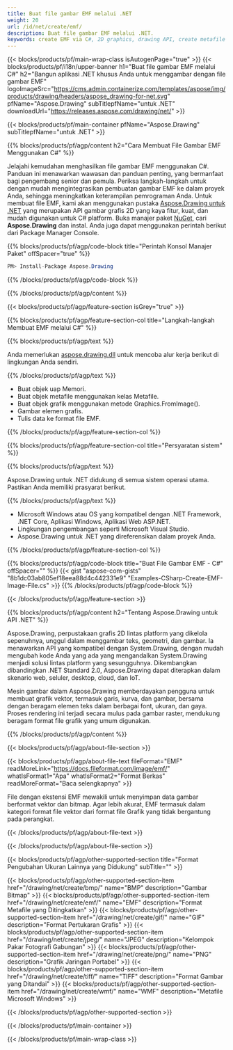```yaml
---
title: Buat file gambar EMF melalui .NET
weight: 20
url: /id/net/create/emf/
description: Buat file gambar EMF melalui .NET.
keywords: create EMF via C#, 2D graphics, drawing API, create metafile C#, Drawing untuk .NET, save EMF image file, cross-platform 2D graphic library, Metafile class, vector graphics drawing, draw line, EMF image file, Graphics file formats
---
```


{{< blocks/products/pf/main-wrap-class isAutogenPage="true" >}}
{{< blocks/products/pf/i18n/upper-banner h1="Buat file gambar EMF melalui C#" h2="Bangun aplikasi .NET khusus Anda untuk menggambar dengan file gambar EMF" logoImageSrc="https://cms.admin.containerize.com/templates/aspose/img/products/drawing/headers/aspose_drawing-for-net.svg" pfName="Aspose.Drawing" subTitlepfName="untuk .NET" downloadUrl="https://releases.aspose.com/drawing/net/" >}}

{{< blocks/products/pf/main-container pfName="Aspose.Drawing" subTitlepfName="untuk .NET" >}}


{{% blocks/products/pf/agp/content h2="Cara Membuat File Gambar EMF Menggunakan C#" %}}

Jelajahi kemudahan menghasilkan file gambar EMF menggunakan C#. Panduan ini menawarkan wawasan dan panduan penting, yang bermanfaat bagi pengembang senior dan pemula. Periksa langkah-langkah untuk dengan mudah mengintegrasikan pembuatan gambar EMF ke dalam proyek Anda, sehingga meningkatkan keterampilan pemrograman Anda. Untuk membuat file EMF, kami akan menggunakan pustaka [Aspose.Drawing untuk .NET](https://products.aspose.com/drawing/net) yang merupakan API gambar grafis 2D yang kaya fitur, kuat, dan mudah digunakan untuk C# platform. Buka manajer paket [NuGet](https://www.nuget.org/packages/aspose.drawing), cari **Aspose.Drawing** dan instal. Anda juga dapat menggunakan perintah berikut dari Package Manager Console.

{{% blocks/products/pf/agp/code-block title="Perintah Konsol Manajer Paket" offSpacer="true" %}}
```cs
PM> Install-Package Aspose.Drawing
```
{{% /blocks/products/pf/agp/code-block %}}

{{% /blocks/products/pf/agp/content %}}


{{< blocks/products/pf/agp/feature-section isGrey="true" >}}

{{% blocks/products/pf/agp/feature-section-col title="Langkah-langkah Membuat EMF melalui C#" %}}

{{% blocks/products/pf/agp/text %}}

Anda memerlukan [aspose.drawing.dll](https://downloads.aspose.com/drawing/net) untuk mencoba alur kerja berikut di lingkungan Anda sendiri.

{{% /blocks/products/pf/agp/text %}}

+ Buat objek uap Memori.
+ Buat objek metafile menggunakan kelas Metafile.
+ Buat objek grafik menggunakan metode Graphics.FromImage().
+ Gambar elemen grafis.
+ Tulis data ke format file EMF.

{{% /blocks/products/pf/agp/feature-section-col %}}

{{% blocks/products/pf/agp/feature-section-col title="Persyaratan sistem" %}}

{{% blocks/products/pf/agp/text %}}

Aspose.Drawing untuk .NET didukung di semua sistem operasi utama. Pastikan Anda memiliki prasyarat berikut.

{{% /blocks/products/pf/agp/text %}}

- Microsoft Windows atau OS yang kompatibel dengan .NET Framework, .NET Core, Aplikasi Windows, Aplikasi Web ASP.NET.
- Lingkungan pengembangan seperti Microsoft Visual Studio.
- Aspose.Drawing untuk .NET yang direferensikan dalam proyek Anda.

{{% /blocks/products/pf/agp/feature-section-col %}}

{{% blocks/products/pf/agp/code-block title="Buat File Gambar EMF - C#" offSpacer="" %}}
{{< gist "aspose-com-gists" "8b1dc03ab805ef18eea88d4c442331e9" "Examples-CSharp-Create-EMF-Image-File.cs" >}}
{{% /blocks/products/pf/agp/code-block %}}

{{< /blocks/products/pf/agp/feature-section >}}


<!-- aboutfile Starts -->

{{% blocks/products/pf/agp/content h2="Tentang Aspose.Drawing untuk API .NET" %}}

Aspose.Drawing, perpustakaan grafis 2D lintas platform yang dikelola sepenuhnya, unggul dalam menggambar teks, geometri, dan gambar. Ia menawarkan API yang kompatibel dengan System.Drawing, dengan mudah mengubah kode Anda yang ada yang mengandalkan System.Drawing menjadi solusi lintas platform yang sesungguhnya. Dikembangkan dibandingkan .NET Standard 2.0, Aspose.Drawing dapat diterapkan dalam skenario web, seluler, desktop, cloud, dan IoT.

Mesin gambar dalam Aspose.Drawing memberdayakan pengguna untuk membuat grafik vektor, termasuk garis, kurva, dan gambar, bersama dengan beragam elemen teks dalam berbagai font, ukuran, dan gaya. Proses rendering ini terjadi secara mulus pada gambar raster, mendukung beragam format file grafik yang umum digunakan.

{{% /blocks/products/pf/agp/content %}}


{{< blocks/products/pf/agp/about-file-section >}}

{{< blocks/products/pf/agp/about-file-text fileFormat="EMF" readMoreLink="https://docs.fileformat.com/image/emf/" whatIsFormat1="Apa" whatIsFormat2="Format Berkas" readMoreFormat="Baca selengkapnya" >}}

File dengan ekstensi EMF mewakili untuk menyimpan data gambar berformat vektor dan bitmap. Agar lebih akurat, EMF termasuk dalam kategori format file vektor dari format file Grafik yang tidak bergantung pada perangkat.

{{< /blocks/products/pf/agp/about-file-text >}}

{{< /blocks/products/pf/agp/about-file-section >}}

<!-- aboutfile Ends -->


{{< blocks/products/pf/agp/other-supported-section title="Format Pengubahan Ukuran Lainnya yang Didukung" subTitle="" >}}

{{< blocks/products/pf/agp/other-supported-section-item href="/drawing/net/create/bmp/" name="BMP" description="Gambar Bitmap" >}}
{{< blocks/products/pf/agp/other-supported-section-item href="/drawing/net/create/emf/" name="EMF" description="Format Metafile yang Ditingkatkan" >}}
{{< blocks/products/pf/agp/other-supported-section-item href="/drawing/net/create/gif/" name="GIF" description="Format Pertukaran Grafis" >}}
{{< blocks/products/pf/agp/other-supported-section-item href="/drawing/net/create/jpeg/" name="JPEG" description="Kelompok Pakar Fotografi Gabungan" >}}
{{< blocks/products/pf/agp/other-supported-section-item href="/drawing/net/create/png/" name="PNG" description="Grafik Jaringan Portabel" >}}
{{< blocks/products/pf/agp/other-supported-section-item href="/drawing/net/create/tiff/" name="TIFF" description="Format Gambar yang Ditandai" >}}
{{< blocks/products/pf/agp/other-supported-section-item href="/drawing/net/create/wmf/" name="WMF" description="Metafile Microsoft Windows" >}}


{{< /blocks/products/pf/agp/other-supported-section >}}

{{< /blocks/products/pf/main-container >}}

{{< /blocks/products/pf/main-wrap-class >}}
